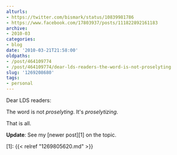 ```yaml
---
alturls:
- https://twitter.com/bismark/status/10839981786
- https://www.facebook.com/17803937/posts/111822892161183
archive:
- 2010-03
categories:
- blog
date: '2010-03-21T21:58:00'
oldpaths:
- /post/464109774
- /post/464109774/dear-lds-readers-the-word-is-not-proselyting
slug: '1269208680'
tags:
- personal
---
```


Dear LDS readers:

The word is not _proselyting_.  It's _proselytizing_.

That is all.

**Update**: See my [newer post][1] on the topic.

[1]: {{< relref "1269805620.md" >}}
